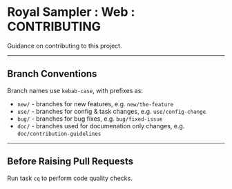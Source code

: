 # Royal Sampler : Web : CONTRIBUTING

Guidance on contributing to this project.

---
## Branch Conventions

Branch names use `kebab-case`, with prefixes as:
- `new/` - branches for new features, e.g. `new/the-feature`
- `use/` - branches for config & task changes, e.g. `use/config-change`
- `bug/` - branches for bug fixes, e.g. `bug/fixed-issue`
- `doc/` - branches used for documenation only changes, e.g. `doc/contribution-guidelines`

---
## Before Raising Pull Requests

Run task `cq` to perform code quality checks.
